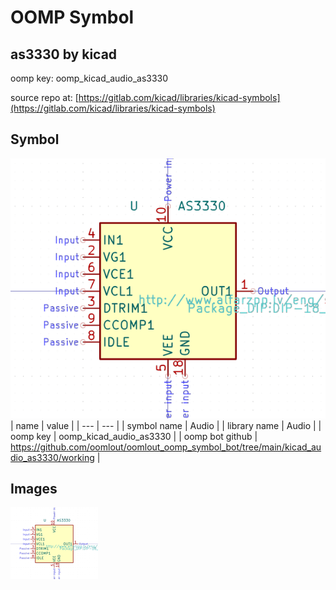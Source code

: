 # OOMP Symbol  
## as3330  by kicad  
  
oomp key: oomp_kicad_audio_as3330  
  
source repo at: [https://gitlab.com/kicad/libraries/kicad-symbols](https://gitlab.com/kicad/libraries/kicad-symbols)  
## Symbol  
  
[![working.png](working_600.png)](working.png)  
| name | value | 
| --- | --- | 
| symbol name | Audio | 
| library name | Audio | 
| oomp key | oomp_kicad_audio_as3330 | 
| oomp bot github | https://github.com/oomlout/oomlout_oomp_symbol_bot/tree/main/kicad_audio_as3330/working | 
## Images  
  
[![working.png](working_140.png)](working.png)  

